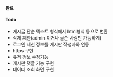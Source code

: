 

#### 완료



#### Todo

- 게시글 단순 텍스트 형식에서 html형식 등으로 변환
- 삭제 제한(admin 이거나 글쓴 사람만 가능하게)
- 로그인 세션 정보를 게시판 작성자와 연동
- https 구현
- 유저 정보 수정기능
- 게시판 댓글 기능 구현
- 데이터 조회 화면 구현
